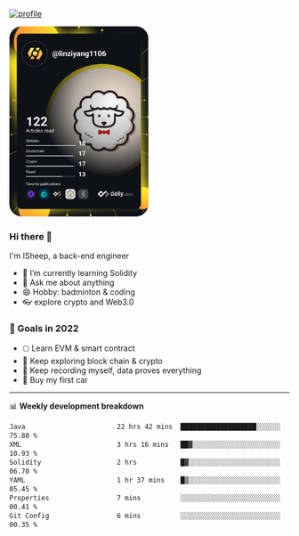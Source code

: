 [![profile](http://img.codelin.xyz/hello-im-isheep.svg)](https://www.calligrapher.ai/)

<a href="https://app.daily.dev/linziyang1106"><img src="/devcard.png" width="250" alt="ISheep's Dev Card"/></a>

### Hi there 🐏

I'm ISheep, a back-end engineer

- 🔭 I’m currently learning Solidity
- 💬 Ask me about anything
- 😄 Hobby: badminton & coding
- 👓 explore crypto and Web3.0

### 🚀 Goals in 2022
+ 🌕 Learn EVM & smart contract
+ 🤔 Keep exploring block chain & crypto
+ 🐏 Keep recording myself, data proves everything
+ 🚗 Buy my first car

-------

📊 **Weekly development breakdown**
<!--START_SECTION:waka-->

```text
Java                       22 hrs 42 mins  ███████████████████░░░░░░   75.80 %
XML                        3 hrs 16 mins   ██▓░░░░░░░░░░░░░░░░░░░░░░   10.93 %
Solidity                   2 hrs           █▓░░░░░░░░░░░░░░░░░░░░░░░   06.70 %
YAML                       1 hr 37 mins    █▒░░░░░░░░░░░░░░░░░░░░░░░   05.45 %
Properties                 7 mins          ░░░░░░░░░░░░░░░░░░░░░░░░░   00.41 %
Git Config                 6 mins          ░░░░░░░░░░░░░░░░░░░░░░░░░   00.35 %
```

<!--END_SECTION:waka-->

